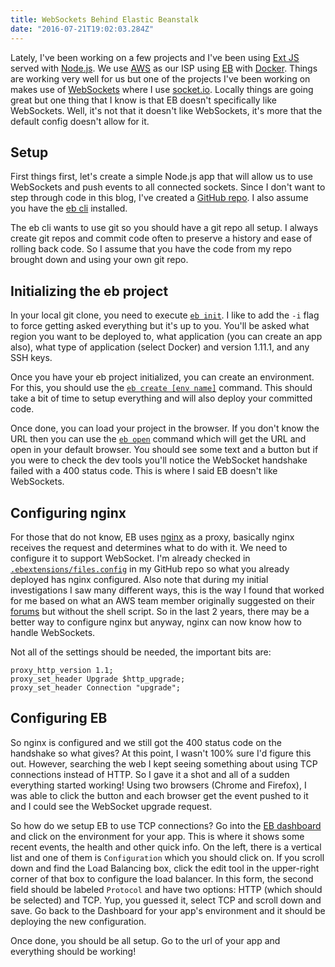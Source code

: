 ```yaml
---
title: WebSockets Behind Elastic Beanstalk
date: "2016-07-21T19:02:03.284Z"
---
```


Lately, I've been working on a few projects and I've been using [Ext JS](https://www.sencha.com/products/extjs/) served with [Node.js](https://nodejs.org/). We use [AWS](https://aws.amazon.com/) as our ISP using [EB](https://aws.amazon.com/elasticbeanstalk/) with [Docker](https://www.docker.com/). Things are working very well for us but one of the projects I've been working on makes use of [WebSockets](https://developer.mozilla.org/en-US/docs/Web/API/WebSockets_API) where I use [socket.io](http://socket.io). Locally things are going great but one thing that I know is that EB doesn't specifically like WebSockets. Well, it's not that it doesn't like WebSockets, it's more that the default config doesn't allow for it.

## Setup

First things first, let's create a simple Node.js app that will allow us to use WebSockets and push events to all connected sockets. Since I don't want to step through code in this blog, I've created a [GitHub repo](https://github.com/mitchellsimoens/Simple-WebSocket). I also assume you have the [eb cli](http://docs.aws.amazon.com/elasticbeanstalk/latest/dg/eb-cli3.html) installed.

The eb cli wants to use git so you should have a git repo all setup. I always create git repos and commit code often to preserve a history and ease of rolling back code. So I assume that you have the code from my repo brought down and using your own git repo.

## Initializing the eb project

In your local git clone, you need to execute [`eb init`](http://docs.aws.amazon.com/elasticbeanstalk/latest/dg/eb3-init.html). I like to add the `-i` flag to force getting asked everything but it's up to you. You'll be asked what region you want to be deployed to, what application (you can create an app also), what type of application (select Docker) and version 1.11.1, and any SSH keys.

Once you have your eb project initialized, you can create an environment. For this, you should use the [`eb create [env name]`](http://docs.aws.amazon.com/elasticbeanstalk/latest/dg/eb3-create.html) command. This should take a bit of time to setup everything and will also deploy your committed code.

Once done, you can load your project in the browser. If you don't know the URL then you can use the [`eb open`](http://docs.aws.amazon.com/elasticbeanstalk/latest/dg/eb3-open.html) command which will get the URL and open in your default browser. You should see some text and a button but if you were to check the dev tools you'll notice the WebSocket handshake failed with a 400 status code. This is where I said EB doesn't like WebSockets.

## Configuring nginx

For those that do not know, EB uses [nginx](https://www.nginx.com/) as a proxy, basically nginx receives the request and determines what to do with it. We need to configure it to support WebSocket. I'm already checked in [`.ebextensions/files.config`](https://github.com/mitchellsimoens/Simple-WebSocket/blob/master/.ebextensions/files.config) in my GitHub repo so what you already deployed has nginx configured. Also note that during my initial investigations I saw many different ways, this is the way I found that worked for me based on what an AWS team member originally suggested on their [forums](https://forums.aws.amazon.com/thread.jspa?messageID=729795) but without the shell script. So in the last 2 years, there may be a better way to configure nginx but anyway, nginx can now know how to handle WebSockets.

Not all of the settings should be needed, the important bits are:

    proxy_http_version 1.1;
    proxy_set_header Upgrade $http_upgrade;
    proxy_set_header Connection "upgrade";

## Configuring EB

So nginx is configured and we still got the 400 status code on the handshake so what gives? At this point, I wasn't 100% sure I'd figure this out. However, searching the web I kept seeing something about using TCP connections instead of HTTP. So I gave it a shot and all of a sudden everything started working! Using two browsers (Chrome and Firefox), I was able to click the button and each browser get the event pushed to it and I could see the WebSocket upgrade request.

So how do we setup EB to use TCP connections? Go into the [EB dashboard](https://us-west-2.console.aws.amazon.com/elasticbeanstalk/home) and click on the environment for your app. This is where it shows some recent events, the health and other quick info. On the left, there is a vertical list and one of them is `Configuration` which you should click on. If you scroll down and find the Load Balancing box, click the edit tool in the upper-right corner of that box to configure the load balancer. In this form, the second field should be labeled `Protocol` and have two options: HTTP (which should be selected) and TCP. Yup, you guessed it, select TCP and scroll down and save. Go back to the Dashboard for your app's environment and it should be deploying the new configuration.

Once done, you should be all setup. Go to the url of your app and everything should be working!

